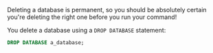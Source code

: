 Deleting a database is permanent, so you should be absolutely certain you're deleting the right one before you run your command!

You delete a database using a `DROP DATABASE` statement:

```sql
DROP DATABASE a_database;
```


